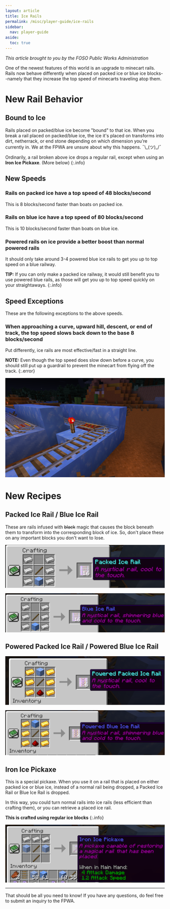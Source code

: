 ```yaml
---
layout: article
title: Ice Rails
permalink: /misc/player-guide/ice-rails
sidebar:
  nav: player-guide
aside:
  toc: true
---
```


_This article brought to you by the FOSO Public Works Administration_

One of the newest features of this world is an upgrade to minecart rails. Rails now behave differently when placed on packed ice or blue ice blocks--namely that they increase the top speed of minecarts traveling atop them.

# New Rail Behavior

## Bound to Ice

Rails placed on packed/blue ice become "bound" to that ice. When you break a rail placed on packed/blue ice, the ice it's placed on transforms into dirt, netherrack, or end stone depending on which dimension you're currently in. We at the FPWA are unsure about why this happens. ¯\\\_(ツ)\_/¯

Ordinarily, a rail broken above ice drops a regular rail, except when using an **Iron Ice Pickaxe**. (More below)
{:.info}

## New Speeds

### Rails on packed ice have a top speed of 48 blocks/second

This is 8 blocks/second faster than boats on packed ice.

### Rails on blue ice have a top speed of 80 blocks/second

This is 10 blocks/second faster than boats on blue ice.

### Powered rails on ice provide a better boost than normal powered rails

It should only take around 3-4 powered blue ice rails to get you up to top speed on a blue railway.

**TIP:** If you can only make a packed ice railway, it would still benefit you to use powered blue rails, as those will get you up to top speed quickly on your straightaways.
{:.info}

## Speed Exceptions

These are the following exceptions to the above speeds.

### When approaching a curve, upward hill, descent, or end of track, the top speed slows back down to the base 8 blocks/second

Put differently, ice rails are most effective/fast in a straight line.

**NOTE:** Even though the top speed does slow down before a curve, you should still put up a guardrail to prevent the minecart from flying off the track.
{:.error}

![](/post-assets/misc/player-guide/rail-curve.png)

# New Recipes

## Packed Ice Rail / Blue Ice Rail

These are rails infused with ~~black~~ magic that causes the block beneath them to transform into the corresponding block of ice. So, don't place these on any important blocks you don't want to lose.

![](/post-assets/misc/player-guide/packed-ice-rail.png)

![](/post-assets/misc/player-guide/blue-ice-rail.png)

## Powered Packed Ice Rail / Powered Blue Ice Rail

![](/post-assets/misc/player-guide/powered-packed-ice-rail.png)

![](/post-assets/misc/player-guide/powered-blue-ice-rail.png)

## Iron Ice Pickaxe

This is a special pickaxe. When you use it on a rail that is placed on either packed ice or blue ice, instead of a normal rail being dropped, a Packed Ice Rail or Blue Ice Rail is dropped.

In this way, you could turn normal rails into ice rails (less efficient than crafting them), or you can retrieve a placed ice rail.

**This is crafted using regular ice blocks**
{:.info}

![](/post-assets/misc/player-guide/iron-ice-pickaxe.png)

---

That should be all you need to know! If you have any questions, do feel free to submit an inquiry to the FPWA.
